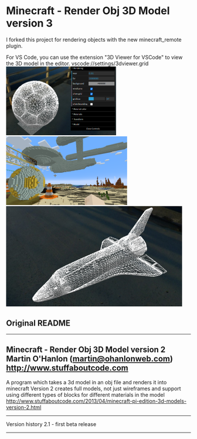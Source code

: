 # Minecraft - Render Obj 3D Model version 3

I forked this project for rendering objects with the new minecraft_remote plugin.

For VS Code, you can use the extension "3D Viewer for VSCode" to view the 3D model in the editor.
vscode://settings/3dviewer.grid
<a ahref="objects/obj_viewer.png"><img src="objects/obj_viewer.png" alt="3D Viewer for VSCode" width="300"/></a><a ahref="objects/rendering.png"><img src="objects/rendering.png" alt="rendering" width="330"/></a>
<a ahref="objects/shuttle2.png"><img src="objects/shuttle2.png" alt="shuttle2" width="480"/></a>

## Original README
-------------------------------------------------------------------------------
Minecraft - Render Obj 3D Model version 2
Martin O'Hanlon (martin@ohanlonweb.com)
http://www.stuffaboutcode.com
-------------------------------------------------------------------------------

A program which takes a 3d model in an obj file and renders it into minecraft
Version 2 creates full models, not just wireframes and support using different
types of blocks for different materials in the model
http://www.stuffaboutcode.com/2013/04/minecraft-pi-edition-3d-models-version-2.html

------------------------------------------------------------------------------

Version history
2.1 - first beta release

-------------------------------------------------------------------------------
